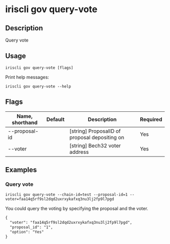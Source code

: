 # iriscli gov query-vote

## Description

Query vote

## Usage

```
iriscli gov query-vote [flags]
```

Print help messages:

```
iriscli gov query-vote --help
```

## Flags

| Name, shorthand | Default                    | Description                                                                                                                                          | Required |
| --------------- | -------------------------- | ---------------------------------------------------------------------------------------------------------------------------------------------------- | -------- |
| --proposal-id   |                            | [string] ProposalID of proposal depositing on                                                                                                        | Yes      |
| --voter         |                            | [string] Bech32 voter address                                                                                                                        | Yes      |

## Examples

### Query vote

```shell
iriscli gov query-vote --chain-id=test --proposal-id=1 --voter=faa14q5rf9sl2dqd2uxrxykafxq3nu3lj2fp9l7pgd
```

You could query the voting by specifying the proposal and the voter.

```txt
{
  "voter": "faa14q5rf9sl2dqd2uxrxykafxq3nu3lj2fp9l7pgd",
  "proposal_id": "1",
  "option": "Yes"
}
```
